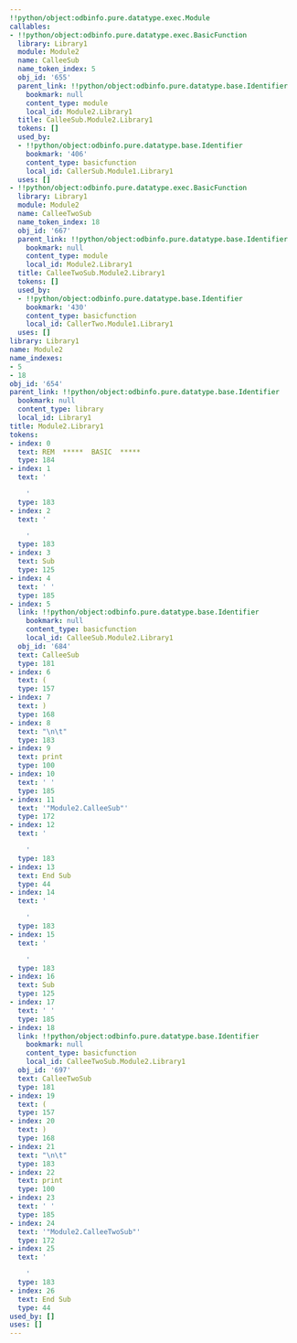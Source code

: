 ```yaml
---
!!python/object:odbinfo.pure.datatype.exec.Module
callables:
- !!python/object:odbinfo.pure.datatype.exec.BasicFunction
  library: Library1
  module: Module2
  name: CalleeSub
  name_token_index: 5
  obj_id: '655'
  parent_link: !!python/object:odbinfo.pure.datatype.base.Identifier
    bookmark: null
    content_type: module
    local_id: Module2.Library1
  title: CalleeSub.Module2.Library1
  tokens: []
  used_by:
  - !!python/object:odbinfo.pure.datatype.base.Identifier
    bookmark: '406'
    content_type: basicfunction
    local_id: CallerSub.Module1.Library1
  uses: []
- !!python/object:odbinfo.pure.datatype.exec.BasicFunction
  library: Library1
  module: Module2
  name: CalleeTwoSub
  name_token_index: 18
  obj_id: '667'
  parent_link: !!python/object:odbinfo.pure.datatype.base.Identifier
    bookmark: null
    content_type: module
    local_id: Module2.Library1
  title: CalleeTwoSub.Module2.Library1
  tokens: []
  used_by:
  - !!python/object:odbinfo.pure.datatype.base.Identifier
    bookmark: '430'
    content_type: basicfunction
    local_id: CallerTwo.Module1.Library1
  uses: []
library: Library1
name: Module2
name_indexes:
- 5
- 18
obj_id: '654'
parent_link: !!python/object:odbinfo.pure.datatype.base.Identifier
  bookmark: null
  content_type: library
  local_id: Library1
title: Module2.Library1
tokens:
- index: 0
  text: REM  *****  BASIC  *****
  type: 184
- index: 1
  text: '

    '
  type: 183
- index: 2
  text: '

    '
  type: 183
- index: 3
  text: Sub
  type: 125
- index: 4
  text: ' '
  type: 185
- index: 5
  link: !!python/object:odbinfo.pure.datatype.base.Identifier
    bookmark: null
    content_type: basicfunction
    local_id: CalleeSub.Module2.Library1
  obj_id: '684'
  text: CalleeSub
  type: 181
- index: 6
  text: (
  type: 157
- index: 7
  text: )
  type: 168
- index: 8
  text: "\n\t"
  type: 183
- index: 9
  text: print
  type: 100
- index: 10
  text: ' '
  type: 185
- index: 11
  text: '"Module2.CalleeSub"'
  type: 172
- index: 12
  text: '

    '
  type: 183
- index: 13
  text: End Sub
  type: 44
- index: 14
  text: '

    '
  type: 183
- index: 15
  text: '

    '
  type: 183
- index: 16
  text: Sub
  type: 125
- index: 17
  text: ' '
  type: 185
- index: 18
  link: !!python/object:odbinfo.pure.datatype.base.Identifier
    bookmark: null
    content_type: basicfunction
    local_id: CalleeTwoSub.Module2.Library1
  obj_id: '697'
  text: CalleeTwoSub
  type: 181
- index: 19
  text: (
  type: 157
- index: 20
  text: )
  type: 168
- index: 21
  text: "\n\t"
  type: 183
- index: 22
  text: print
  type: 100
- index: 23
  text: ' '
  type: 185
- index: 24
  text: '"Module2.CalleeTwoSub"'
  type: 172
- index: 25
  text: '

    '
  type: 183
- index: 26
  text: End Sub
  type: 44
used_by: []
uses: []
---
```

